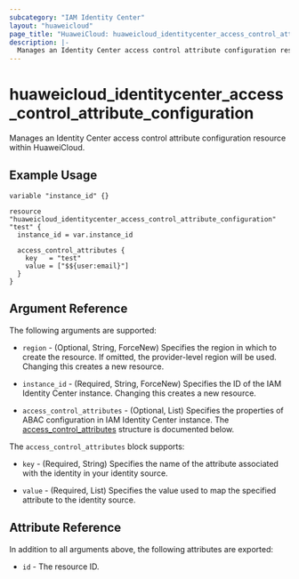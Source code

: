 ```yaml
---
subcategory: "IAM Identity Center"
layout: "huaweicloud"
page_title: "HuaweiCloud: huaweicloud_identitycenter_access_control_attribute_configuration"
description: |-
  Manages an Identity Center access control attribute configuration resource within HuaweiCloud.
---
```


# huaweicloud_identitycenter_access_control_attribute_configuration

Manages an Identity Center access control attribute configuration resource within HuaweiCloud.

## Example Usage

```hcl
variable "instance_id" {}

resource "huaweicloud_identitycenter_access_control_attribute_configuration" "test" {
  instance_id = var.instance_id

  access_control_attributes {
    key   = "test"
    value = ["$${user:email}"]
  }
}
```

## Argument Reference

The following arguments are supported:

* `region` - (Optional, String, ForceNew) Specifies the region in which to create the resource.
  If omitted, the provider-level region will be used.
  Changing this creates a new resource.

* `instance_id` - (Required, String, ForceNew) Specifies the ID of the IAM Identity Center instance.
  Changing this creates a new resource.

* `access_control_attributes` - (Optional, List) Specifies the properties of ABAC configuration in IAM Identity Center instance.
  The [access_control_attributes](#access_control_attributes) structure is documented below.

<a name="access_control_attributes"></a>
The `access_control_attributes` block supports:

* `key` - (Required, String) Specifies the name of the attribute associated with the identity in your identity source.

* `value` - (Required, List) Specifies the value used to map the specified attribute to the identity source.

## Attribute Reference

In addition to all arguments above, the following attributes are exported:

* `id` - The resource ID.

